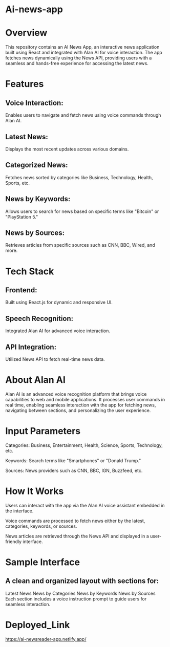 # Ai-news-app

# Overview
This repository contains an AI News App, an interactive news application built using React and integrated with Alan AI for voice interaction. The app fetches news dynamically using the News API, providing users with a seamless and hands-free experience for accessing the latest news.

# Features
## Voice Interaction: 
Enables users to navigate and fetch news using voice commands through Alan AI.
## Latest News: 
Displays the most recent updates across various domains.
## Categorized News: 
Fetches news sorted by categories like Business, Technology, Health, Sports, etc.
## News by Keywords: 
Allows users to search for news based on specific terms like "Bitcoin" or "PlayStation 5."
## News by Sources: 
Retrieves articles from specific sources such as CNN, BBC, Wired, and more.

# Tech Stack
## Frontend: 
Built using React.js for dynamic and responsive UI.
## Speech Recognition: 
Integrated Alan AI for advanced voice interaction.
## API Integration: 
Utilized News API to fetch real-time news data.

# About Alan AI
Alan AI is an advanced voice recognition platform that brings voice capabilities to web and mobile applications. It processes user commands in real time, enabling seamless interaction with the app for fetching news, navigating between sections, and personalizing the user experience.

# Input Parameters
Categories: Business, Entertainment, Health, Science, Sports, Technology, etc.

Keywords: Search terms like "Smartphones" or "Donald Trump."

Sources: News providers such as CNN, BBC, IGN, Buzzfeed, etc.

# How It Works

Users can interact with the app via the Alan AI voice assistant embedded in the interface.

Voice commands are processed to fetch news either by the latest, categories, keywords, or sources.

News articles are retrieved through the News API and displayed in a user-friendly interface.

# Sample Interface

## A clean and organized layout with sections for:

Latest News
News by Categories
News by Keywords
News by Sources
Each section includes a voice instruction prompt to guide users for seamless interaction.


# Deployed_Link
https://ai-newsreader-app.netlify.app/
